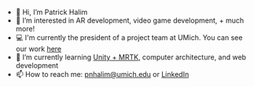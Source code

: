 - 👋 Hi, I’m Patrick Halim
- 👀 I’m interested in AR development, video game development, + much more!
- 💻 I'm currently the president of a project team at UMich. You can see our work [here](https://github.com/CLAWS-UMICH/HOSHI-2021-2022-Release)
- 🤯 I’m currently learning [Unity + MRTK](https://learn.microsoft.com/en-us/windows/mixed-reality/mrtk-unity/mrtk2/?view=mrtkunity-2022-05), computer architecture, and web development
- 📫 How to reach me: [pnhalim@umich.edu](pnhalim@umich.edu) or [LinkedIn](https://www.linkedin.com/in/patrick-halim/) 

<!---
pnhalim/pnhalim is a ✨ special ✨ repository because its `README.md` (this file) appears on your GitHub profile.
You can click the Preview link to take a look at your changes.
--->
